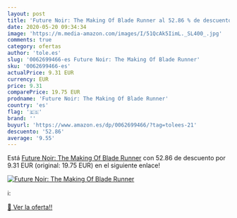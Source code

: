 ```yaml
---
layout: post
title: 'Future Noir: The Making Of Blade Runner al 52.86 % de descuento'
date: 2020-05-20 09:34:34
image: 'https://m.media-amazon.com/images/I/51QcAk5IimL._SL400_.jpg'
comments: true
category: ofertas
author: 'tole.es'
slug: '0062699466-es Future Noir: The Making Of Blade Runner'
sku: '0062699466-es'
actualPrice: 9.31 EUR
currency: EUR
price: 9.31
comparePrice: 19.75 EUR
prodname: 'Future Noir: The Making Of Blade Runner'
country: 'es'
flag: '🇪🇸'
brand: ''
buyurl: 'https://www.amazon.es/dp/0062699466/?tag=tolees-21'
descuento: '52.86'
average: '9.55'
---
```


Está [Future Noir: The Making Of Blade Runner](https://www.amazon.es/dp/0062699466/?tag=tolees-21) con 52.86 de descuento por 9.31 EUR (original: 19.75 EUR) en el siguiente enlace!

[![Future Noir: The Making Of Blade Runner](https://m.media-amazon.com/images/I/51QcAk5IimL._SL400_.jpg)](https://www.amazon.es/dp/0062699466/?tag=tolees-21)

ℹ️:


[🛒 Ver la oferta!!](https://www.amazon.es/dp/0062699466/?tag=tolees-21)
